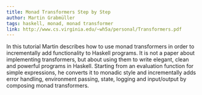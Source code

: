 ```yaml
---
title: Monad Transformers Step by Step
author: Martin Grabmüller
tags: haskell, monad, monad transformer
link: http://www.cs.virginia.edu/~wh5a/personal/Transformers.pdf
---
```

In this tutorial Martin describes how to use monad transformers in order to incrementally add functionality to Haskell programs. It is not a paper about implementing transformers, but about using them to write elegant, clean and powerful programs in Haskell. Starting from an evaluation function for simple expressions, he converts it to monadic style and incrementally adds error handling, environment passing, state, logging and input/output by composing monad transformers.